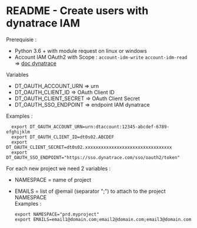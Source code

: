 # README - Create users with dynatrace IAM

Prerequisie :
- Python 3.6 + with module request on linux or windows
- Account IAM OAuth2 with Scope : `account-idm-write` `account-idm-read` => [doc dynatrace](https://docs.dynatrace.com/docs/dynatrace-api/basics/dynatrace-api-authentication/account-api-authentication)
      


Variables 
- DT_OAUTH_ACCOUNT_URN => urn 
- DT_OAUTH_CLIENT_ID => OAuth Client ID
- DT_OAUTH_CLIENT_SECRET => OAuth Client Secret
- DT_OAUTH_SSO_ENDPOINT => endpoint IAM dynatrace  

Examples :

      export DT_OAUTH_ACCOUNT_URN=urn:dtaccount:12345-abcdef-6789-efghijklm
      export DT_OAUTH_CLIENT_ID=dt0s02.ABCDEF
      export DT_OAUTH_CLIENT_SECRET=dt0s02.xxxxxxxxxxxxxxxxxxxxxxxxxxxxxxxxx
      export DT_OAUTH_SSO_ENDPOINT="https://sso.dynatrace.com/sso/oauth2/token"
  
For each new project we need 2 variables : 
- NAMESPACE = name of project
- EMAILS = list of @email (separator ";") to attach to the project NAMESPACE  
Examples :

      export NAMESPACE="prd.myproject"
      export EMAILS=email1@domain.com;email2@domain.com;email3@domain.com
